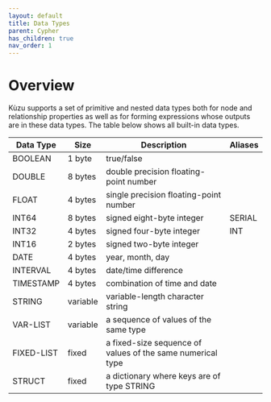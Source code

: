 ```yaml
---
layout: default
title: Data Types
parent: Cypher
has_children: true
nav_order: 1
---
```


# Overview
Kùzu supports a set of primitive and nested data types both for node and relationship properties as well as for forming expressions whose outputs are in these data types. The table below shows all built-in data types.

| Data Type | Size | Description | Aliases
| --- | --- | --- | --- | 
| BOOLEAN | 1 byte | true/false | |
| DOUBLE | 8 bytes | double precision floating-point number | |
| FLOAT | 4 bytes | single precision floating-point number | |
| INT64 | 8 bytes | signed eight-byte integer | SERIAL |
| INT32 | 4 bytes | signed four-byte integer | INT |
| INT16 | 2 bytes | signed two-byte integer | |
| DATE | 4 bytes | year, month, day| |
| INTERVAL | 4 bytes | date/time difference | | 
| TIMESTAMP | 4 bytes | combination of time and date | |
| STRING | variable | variable-length character string | |
| VAR-LIST | variable | a sequence of values of the same type | |
| FIXED-LIST | fixed | a fixed-size sequence of values of the same numerical type | |
| STRUCT | fixed | a dictionary where keys are of type STRING | |


